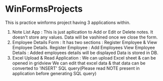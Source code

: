 # WinFormsProjects
This is practice winforms project having 3 applications within.

1. Note List App :
     This is just apllication to Add or Edit or Delete notes.
     It doesn't store any values.
     Data will be vashined once we close the form.
2. Employee Details Form :
     It has two sections : Register Employee & View Employee Details.
     Register Employee : Add Employees
     View Employee Details : Added employees details will be displayed
     Data is stored in DB.
3. Excel Upload & Read Application :
     We can upload Excel sheet & can be opened in gridview
     We can edit that excel data & that data can be converted to 'INSERT' SQL query(Please read NOTE present in application before generating SQL query)
